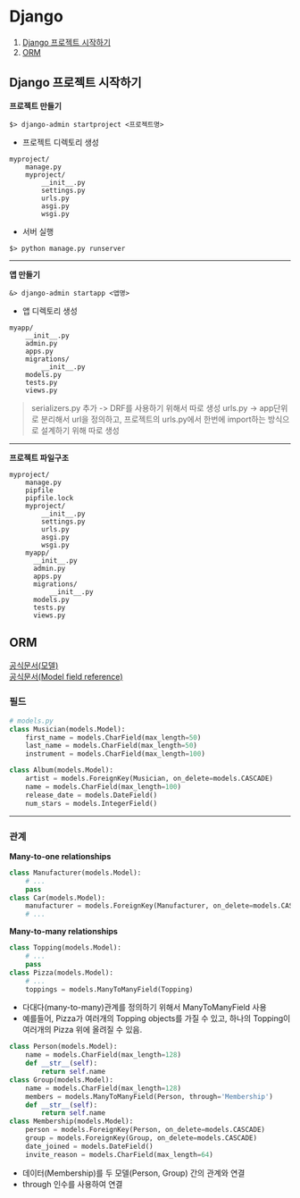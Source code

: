# Django
1. [Django 프로젝트 시작하기](#Django-프로젝트-시작하기)
2. [ORM](#ORM)
## Django 프로젝트 시작하기
**프로젝트 만들기**
```shell
$> django-admin startproject <프로젝트명>
```
- 프로젝트 디렉토리 생성
```
myproject/
    manage.py
    myproject/
        __init__.py
        settings.py
        urls.py
        asgi.py
        wsgi.py
```
- 서버 실행
```shell
$> python manage.py runserver
```
---
**앱 만들기**
```shell
&> django-admin startapp <앱명>
```
- 앱 디렉토리 생성
```
myapp/
    __init__.py
    admin.py
    apps.py
    migrations/
        __init__.py
    models.py
    tests.py
    views.py
```
> serializers.py 추가 -> DRF를 사용하기 위해서 따로 생성
> urls.py -> app단위로 분리해서 url을 정의하고, 프로젝트의 urls.py에서 한번에 import하는 방식으로 설계하기 위해 따로 생성
---
**프로젝트 파일구조**
```
myproject/
    manage.py
    pipfile
    pipfile.lock
    myproject/
        __init__.py
        settings.py
        urls.py
        asgi.py
        wsgi.py
    myapp/
      __init__.py
      admin.py
      apps.py
      migrations/
          __init__.py
      models.py
      tests.py
      views.py
```
 ## ORM         
 [공식문서(모델)](https://docs.djangoproject.com/ko/4.0/topics/db/models/)  
 [공식문서(Model field reference)](https://docs.djangoproject.com/ko/4.0/ref/models/fields/)
### 필드
```python
# models.py
class Musician(models.Model):
    first_name = models.CharField(max_length=50)
    last_name = models.CharField(max_length=50)
    instrument = models.CharField(max_length=100)

class Album(models.Model):
    artist = models.ForeignKey(Musician, on_delete=models.CASCADE)
    name = models.CharField(max_length=100)
    release_date = models.DateField()
    num_stars = models.IntegerField()
```
---
### 관계
**Many-to-one relationships**
```python
class Manufacturer(models.Model):
    # ...
    pass
class Car(models.Model):
    manufacturer = models.ForeignKey(Manufacturer, on_delete=models.CASCADE)
    # ...
```
**Many-to-many relationships**
```python
class Topping(models.Model):
    # ...
    pass
class Pizza(models.Model):
    # ...
    toppings = models.ManyToManyField(Topping)
```
- 다대다(many-to-many)관계를 정의하기 위해서 ManyToManyField 사용
- 예를들어, Pizza가 여러개의 Topping objects를 가질 수 있고, 하나의 Topping이 여러개의 Pizza 위에 올려질 수 있음.
```python
class Person(models.Model):
    name = models.CharField(max_length=128)
    def __str__(self):
        return self.name
class Group(models.Model):
    name = models.CharField(max_length=128)
    members = models.ManyToManyField(Person, through='Membership')
    def __str__(self):
        return self.name
class Membership(models.Model):
    person = models.ForeignKey(Person, on_delete=models.CASCADE)
    group = models.ForeignKey(Group, on_delete=models.CASCADE)
    date_joined = models.DateField()
    invite_reason = models.CharField(max_length=64)
```
- 데이터(Membership)를 두 모델(Person, Group) 간의 관계와 연결
- through 인수를 사용하여 연결
